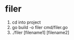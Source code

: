# filer

1. cd into project
2. go build -o filer cmd/filer.go 
3. ./filer \[filename1\] \[filename2\]